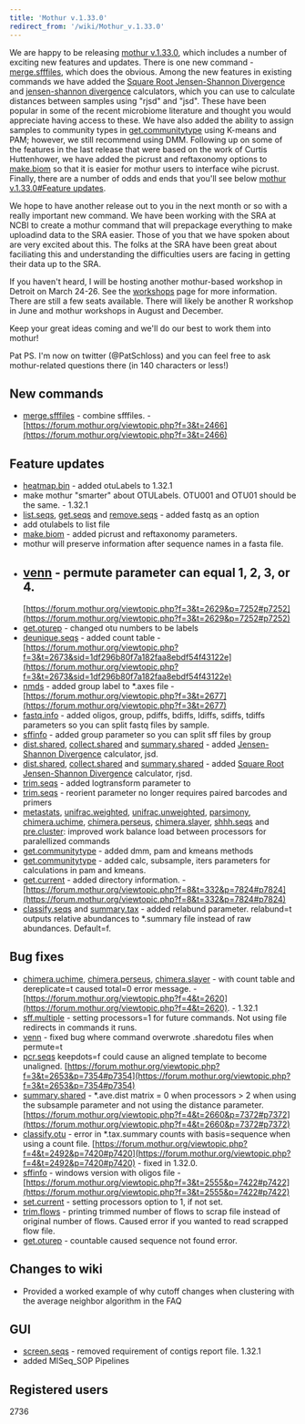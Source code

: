 ```yaml
---
title: 'Mothur v.1.33.0'
redirect_from: '/wiki/Mothur_v.1.33.0'
---
```

We are happy to be releasing [mothur
v.1.33.0](mothur_v.1.33.0), which includes a number of
exciting new features and updates. There is one new command -
[merge.sfffiles](merge.sfffiles), which does the obvious.
Among the new features in existing commands we have added the [Square
Root Jensen-Shannon
Divergence](Square_Root_Jensen-Shannon_Divergence) and
[jensen-shannon divergence](Jensen-Shannon_Divergence)
calculators, which you can use to calculate distances between samples
using \"rjsd\" and \"jsd\". These have been popular in some of the
recent microbiome literature and thought you would appreciate having
access to these. We have also added the ability to assign samples to
community types in [get.communitytype](get.communitytype)
using K-means and PAM; however, we still recommend using DMM. Following
up on some of the features in the last release that were based on the
work of Curtis Huttenhower, we have added the picrust and reftaxonomy
options to [make.biom](make.biom) so that it is easier for
mothur users to interface wihe picrust. Finally, there are a number of
odds and ends that you\'ll see below [mothur v.1.33.0\#Feature
updates](mothur_v.1.33.0#Feature_updates).

We hope to have another release out to you in the next month or so with
a really important new command. We have been working with the SRA at
NCBI to create a mothur command that will prepackage everything to make
uploadind data to the SRA easier. Those of you that we have spoken about
are very excited about this. The folks at the SRA have been great about
faciliating this and understanding the difficulties users are facing in
getting their data up to the SRA.

If you haven\'t heard, I will be hosting another mothur-based workshop
in Detroit on March 24-26. See the [workshops](Workshops)
page for more information. There are still a few seats available. There
will likely be another R workshop in June and mothur workshops in August
and December.

Keep your great ideas coming and we\'ll do our best to work them into
mothur!

Pat PS. I\'m now on twitter (\@PatSchloss) and you can feel free to ask
mothur-related questions there (in 140 characters or less!)

## New commands

-   [merge.sfffiles](merge.sfffiles) - combine sfffiles. -
    [https://forum.mothur.org/viewtopic.php?f=3&t=2466](https://forum.mothur.org/viewtopic.php?f=3&t=2466)

## Feature updates

-   [heatmap.bin](heatmap.bin) - added otuLabels to 1.32.1
-   make mothur \"smarter\" about OTULabels. OTU001 and OTU01 should be
    the same. - 1.32.1
-   [list.seqs](list.seqs), [get.seqs](get.seqs)
    and [remove.seqs](remove.seqs) - added fastq as an option
-   add otulabels to list file
-   [make.biom](make.biom) - added picrust and reftaxonomy
    parameters.
-   mothur will preserve information after sequence names in a fasta
    file.
-   [venn](venn) - permute parameter can equal 1, 2, 3, or 4.
    -
    [https://forum.mothur.org/viewtopic.php?f=3&t=2629&p=7252#p7252](https://forum.mothur.org/viewtopic.php?f=3&t=2629&p=7252#p7252)
-   [get.oturep](get.oturep) - changed otu numbers to be
    labels
-   [deunique.seqs](deunique.seqs) - added count table -
    [https://forum.mothur.org/viewtopic.php?f=3&t=2673&sid=1df296b80f7a182faa8ebdf54f43122e](https://forum.mothur.org/viewtopic.php?f=3&t=2673&sid=1df296b80f7a182faa8ebdf54f43122e)
-   [nmds](nmds) - added group label to \*.axes file -
    [https://forum.mothur.org/viewtopic.php?f=3&t=2677](https://forum.mothur.org/viewtopic.php?f=3&t=2677)
-   [fastq.info](fastq.info) - added oligos, group, pdiffs,
    bdiffs, ldiffs, sdiffs, tdiffs parameters so you can split fastq
    files by sample.
-   [sffinfo](sffinfo) - added group parameter so you can
    split sff files by group
-   [dist.shared](dist.shared),
    [collect.shared](collect.shared) and
    [summary.shared](summary.shared) - added [Jensen-Shannon
    Divergence](Jensen-Shannon_Divergence) calculator, jsd.
-   [dist.shared](dist.shared),
    [collect.shared](collect.shared) and
    [summary.shared](summary.shared) - added [Square Root
    Jensen-Shannon
    Divergence](Square_Root_Jensen-Shannon_Divergence)
    calculator, rjsd.
-   [trim.seqs](trim.seqs) - added logtransform parameter to
-   [trim.seqs](trim.seqs) - reorient parameter no longer
    requires paired barcodes and primers
-   [metastats](metastats),
    [unifrac.weighted](unifrac.weighted),
    [unifrac.unweighted](unifrac.unweighted),
    [parsimony](parsimony),
    [chimera.uchime](chimera.uchime),
    [chimera.perseus](chimera.perseus),
    [chimera.slayer](chimera.slayer),
    [shhh.seqs](shhh.seqs) and
    [pre.cluster](pre.cluster): improved work balance load
    between processors for paralellized commands
-   [get.communitytype](get.communitytype) - added dmm, pam
    and kmeans methods
-   [get.communitytype](get.communitytype) - added calc,
    subsample, iters parameters for calculations in pam and kmeans.
-   [get.current](get.current) - added directory
    information. -
    [https://forum.mothur.org/viewtopic.php?f=8&t=332&p=7824#p7824](https://forum.mothur.org/viewtopic.php?f=8&t=332&p=7824#p7824)
-   [classify.seqs](classify.seqs) and
    [summary.tax](summary.tax) - added relabund parameter.
    relabund=t outputs relative abundances to \*.summary file instead of
    raw abundances. Default=f.

## Bug fixes

-   [chimera.uchime](chimera.uchime),
    [chimera.perseus](chimera.perseus),
    [chimera.slayer](chimera.slayer) - with count table and
    dereplicate=t caused total=0 error message. -
    [https://forum.mothur.org/viewtopic.php?f=4&t=2620](https://forum.mothur.org/viewtopic.php?f=4&t=2620). - 1.32.1
-   [sff.multiple](sff.multiple) - setting processors=1 for
    future commands. Not using file redirects in commands it runs.
-   [venn](venn) - fixed bug where command overwrote
    .sharedotu files when permute=t
-   [pcr.seqs](pcr.seqs) keepdots=f could cause an aligned
    template to become unaligned.
    [https://forum.mothur.org/viewtopic.php?f=3&t=2653&p=7354#p7354](https://forum.mothur.org/viewtopic.php?f=3&t=2653&p=7354#p7354)
-   [summary.shared](summary.shared) - \*.ave.dist matrix = 0
    when processors \> 2 when using the subsample parameter and not
    using the distance parameter.
    [https://forum.mothur.org/viewtopic.php?f=4&t=2660&p=7372#p7372](https://forum.mothur.org/viewtopic.php?f=4&t=2660&p=7372#p7372)
-   [classify.otu](classify.otu) - error in \*.tax.summary
    counts with basis=sequence when using a count file.
    [https://forum.mothur.org/viewtopic.php?f=4&t=2492&p=7420#p7420](https://forum.mothur.org/viewtopic.php?f=4&t=2492&p=7420#p7420) -
    fixed in 1.32.0.
-   [sffinfo](sffinfo) - windows version with oligos file -
    [https://forum.mothur.org/viewtopic.php?f=3&t=2555&p=7422#p7422](https://forum.mothur.org/viewtopic.php?f=3&t=2555&p=7422#p7422)
-   [set.current](set.current) - setting processors option to
    1, if not set.
-   [trim.flows](trim.flows) - printing trimmed number of
    flows to scrap file instead of original number of flows. Caused
    error if you wanted to read scrapped flow file.
-   [get.oturep](get.oturep) - countable caused sequence not
    found error.

## Changes to wiki

-   Provided a worked example of why cutoff changes when clustering with
    the average neighbor algorithm in the FAQ

## GUI

-   [screen.seqs](screen.seqs) - removed requirement of
    contigs report file. 1.32.1
-   added MISeq\_SOP Pipelines

## Registered users

2736
